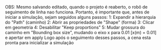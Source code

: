 OBS: Mesmo salvando editado, quando o projeto é reaberto, o robô de seguimento de linha nao funciona. Portanto, é importante que, antes de iniciar a simulação, sejam seguidos alguns passos:
1: Expandir a hierarquia do "Path" (caminho)
2: Abrir as propriedades de "Shape" (forma)
3: Clicar em geometria 
4: Desabilitar "Keep proportions" 
5: Mudar grossura do caminho em "Bounding box size", mudando o eixo x para 0.01 [x(m) = 0.01] e apertar em apply
Logo após o seguimento desses passos, a cena esta pronta para inicializar a simulação
